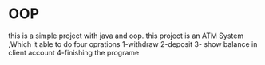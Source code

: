 # OOP
this is a simple project with java and oop.
this project is an ATM System ,Which it able to do four oprations 1-withdraw 2-deposit 3- show balance in  client account 4-finishing the programe
